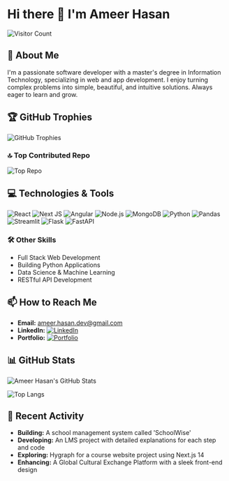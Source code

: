 # Hi there 👋 I'm Ameer Hasan

![Visitor Count](https://komarev.com/ghpvc/?username=Ameerusa86&style=flat-square&color=blue)

## 💫 About Me
I'm a passionate software developer with a master's degree in Information Technology, specializing in web and app development. I enjoy turning complex problems into simple, beautiful, and intuitive solutions. Always eager to learn and grow.

## 🏆 GitHub Trophies
![GitHub Trophies](https://github-profile-trophy.vercel.app/?username=Ameerusa86&theme=radical&no-frame=false&no-bg=false&margin-w=5)

### 🔝 Top Contributed Repo
![Top Repo](https://github-contributor-stats.vercel.app/api?username=Ameerusa86&limit=5&theme=dark&combine_all_yearly_contributions=true)

## 💻 Technologies & Tools
![React](https://img.shields.io/badge/-React-61DAFB?logo=react&logoColor=black&style=for-the-badge)
![Next JS](https://img.shields.io/badge/-NextJS-000000?logo=next.js&logoColor=white&style=for-the-badge)
![Angular](https://img.shields.io/badge/-Angular-DD0031?logo=angular&logoColor=white&style=for-the-badge)
![Node.js](https://img.shields.io/badge/-Node.js-339933?logo=node.js&logoColor=white&style=for-the-badge)
![MongoDB](https://img.shields.io/badge/-MongoDB-47A248?logo=mongodb&logoColor=white&style=for-the-badge)
![Python](https://img.shields.io/badge/-Python-3776AB?logo=python&logoColor=white&style=for-the-badge)
![Pandas](https://img.shields.io/badge/-Pandas-150458?logo=pandas&logoColor=white&style=for-the-badge)
![Streamlit](https://img.shields.io/badge/-Streamlit-FF4B4B?logo=streamlit&logoColor=white&style=for-the-badge)
![Flask](https://img.shields.io/badge/-Flask-000000?logo=flask&logoColor=white&style=for-the-badge)
![FastAPI](https://img.shields.io/badge/-FastAPI-009688?logo=fastapi&logoColor=white&style=for-the-badge)

### 🛠️ Other Skills
- Full Stack Web Development
- Building Python Applications
- Data Science & Machine Learning
- RESTful API Development

## 📫 How to Reach Me
- **Email:** [ameer.hasan.dev@gmail.com](mailto:ameer.hasan.dev@gmail.com)
- **LinkedIn:** [![LinkedIn](https://img.shields.io/badge/LinkedIn-0077B5?style=for-the-badge&logo=linkedin&logoColor=white)](https://www.linkedin.com/in/ameer86/)
- **Portfolio:** [![Portfolio](https://img.shields.io/badge/Portfolio-000000?style=for-the-badge&logo=about-dot-me&logoColor=white)](https://ameer-hasan-portfolio.vercel.app/)

## 📊 GitHub Stats
![Ameer Hasan's GitHub Stats](https://github-readme-stats.vercel.app/api?username=Ameerusa86&show_icons=true&theme=radical)

![Top Langs](https://github-readme-stats.vercel.app/api/top-langs/?username=Ameerusa86&layout=compact&theme=radical)

## 🏅 Recent Activity
- **Building:** A school management system called 'SchoolWise'
- **Developing:** An LMS project with detailed explanations for each step and code
- **Exploring:** Hygraph for a course website project using Next.js 14
- **Enhancing:** A Global Cultural Exchange Platform with a sleek front-end design
